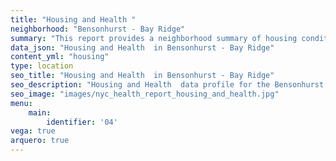 ```yaml
---
title: "Housing and Health "
neighborhood: "Bensonhurst - Bay Ridge"
summary: "This report provides a neighborhood summary of housing conditions and related health outcomes. It also describes population characteristics that can increase vulnerability to housing hazards."
data_json: "Housing and Health  in Bensonhurst - Bay Ridge"
content_yml: "housing"
type: location
seo_title: "Housing and Health  in Bensonhurst - Bay Ridge"
seo_description: "Housing and Health  data profile for the Bensonhurst - Bay Ridge neighborhood of NYC."
seo_image: "images/nyc_health_report_housing_and_health.jpg"
menu:
    main:
        identifier: '04'
vega: true
arquero: true
---
```

